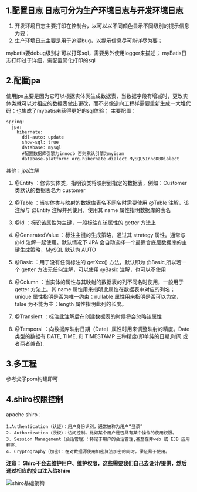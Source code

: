 ## **1.配置日志 日志可分为生产环境日志与开发环境日志**
1. 开发环境日志主要打印在控制台，以可以以不同颜色显示不同级别的提示信息为要；
2. 生产环境日志主要是用于追溯bug，以提示信息尽可能详尽为要；

mybatis要debug级别才可以打印sql，需要另外使用logger来描述；
myBatis日志打印过于详细，需配置简化打印的sql

## **2.配置jpa**
使用jpa主要是因为它可以根据实体类生成数据表，当数据字段有增减时，更改实体类就可以对相应的数据表做出更改，而不必像逆向工程样需要重新生成一大堆代码；也集成了mybatis来获得更好的sql体验；
主要配置：
```
spring:
  jpa:
    hibernate:
      ddl-auto: update
      show-sql: true
      database: mysql
      #配置数据库引擎为innodb 否则默认引擎为myisam
      database-platform: org.hibernate.dialect.MySQL5InnoDBDialect
```

其他：jpa注解
1. @Entity ：修饰实体类，指明该类将映射到指定的数据表，例如：Customer 类默认的数据表名为 customer

2. @Table ：当实体类与映射的数据库表名不同名时需要使用 @Table 注解，该注解与 @Entity 注解并列使用，使用其 name 属性指明数据库的表名

3. @Id ：标识该属性为主键，一般标注在该属性的 getter 方法上

4. @GeneratedValue ：标注主键的生成策略，通过其 strategy 属性。通常与 @Id 注解一起使用。默认情况下 JPA 会自动选择一个最适合底层数据库的主键生成策略，MySQL 默认为 AUTO

5. @Basic ：用于没有任何标注的 getXxx() 方法，默认即为 @Basic,所以若一个 getter 方法无任何注解，可以使用 @Basic 注解，也可以不使用

6. @Column ：当实体的属性与其映射的数据表的列不同名时使用，一般用于 getter 方法上。其 name 属性用来指明此属性在数据表中对应的列名；unique 属性指明是否为唯一约束；nullable 属性用来指明是否可以为空，false 为不能为空；length 属性指明此列的长度。

7. @Transient ：标注此注解后在创建数据表的时候将会忽略该属性

8. @Temporal ：向数据库映射日期（Date）属性时用来调整映射的精度。Date 类型的数据有 DATE, TIME, 和 TIMESTAMP 三种精度(即单纯的日期,时间,或者两者兼备).

## 3.多工程
参考父子pom构建即可

## 4.shiro权限控制
apache shiro：
   
    1.Authentication（认证）：用户身份识别，通常被称为用户“登录”
    2. Authorization（授权）：访问控制。比如某个用户是否具有某个操作的使用权限。
    3. Session Management（会话管理）：特定于用户的会话管理,甚至在非web 或 EJB 应用程序。
    4. Cryptography（加密）：在对数据源使用加密算法加密的同时，保证易于使用。
 
 **注意： Shiro不会去维护用户、维护权限，这些需要我们自己去设计/提供，然后通过相应的接口注入给Shiro**
 
![shiro基础架构]("https://github.com/AngryXiaoPao/Bg_system/blob/master/doc/img/ShiroBasicArchitecture.png")
